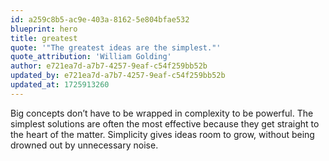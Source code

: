 ```yaml
---
id: a259c8b5-ac9e-403a-8162-5e804bfae532
blueprint: hero
title: greatest
quote: '"The greatest ideas are the simplest."'
quote_attribution: 'William Golding'
author: e721ea7d-a7b7-4257-9eaf-c54f259bb52b
updated_by: e721ea7d-a7b7-4257-9eaf-c54f259bb52b
updated_at: 1725913260
---
```

Big concepts don’t have to be wrapped in complexity to be powerful. The simplest solutions are often the most effective because they get straight to the heart of the matter. Simplicity gives ideas room to grow, without being drowned out by unnecessary noise.